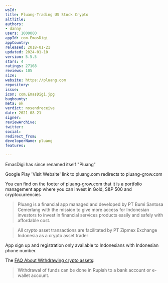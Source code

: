 ```yaml
---
wsId: 
title: Pluang-Trading US Stock Crypto
altTitle: 
authors:
- danny
users: 1000000
appId: com.EmasDigi
appCountry: 
released: 2018-01-21
updated: 2024-01-10
version: 5.5.5
stars: 4
ratings: 27168
reviews: 105
size: 
website: https://pluang.com
repository: 
issue: 
icon: com.EmasDigi.jpg
bugbounty: 
meta: ok
verdict: nosendreceive
date: 2021-08-21
signer: 
reviewArchive: 
twitter: 
social: 
redirect_from: 
developerName: pluang
features: 

---
```


EmasDigi has since renamed itself "Pluang"

Google Play 'Visit Website' link to pluang.com redirects to pluang-grow.com

You can find on the footer of pluang-grow.com that it is a portfolio management app where you can invest in Gold, S&P 500 and cryptocurrencies

> Pluang is a financial app managed and developed by PT Bumi Santosa Cemerlang with the mission to give more access for Indonesian investors to invest in financial services products easily and safely with affordable cost.

>  All crypto asset transactions are facilitated by PT Zipmex Exchange Indonesia as a crypto asset trader

App sign up and registration only available to Indonesians with Indonesian phone number.

The [FAQ About Withdrawing crypto assets](https://help.pluang.com/knowledge/pertanyaan-umum-seputar-cryptocurrency):

> Withdrawal of funds can be done in Rupiah to a bank account or e-wallet account.


